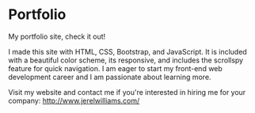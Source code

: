 # Portfolio

My portfolio site, check it out!

I made this site with HTML, CSS, Bootstrap, and JavaScript. It is included with a beautiful color scheme, its responsive, and includes the scrollspy feature for quick navigation. I am eager to start my front-end web development career and I am passionate about learning more.

Visit my website and contact me if you're interested in hiring me for your company: http://www.jerelwilliams.com/
